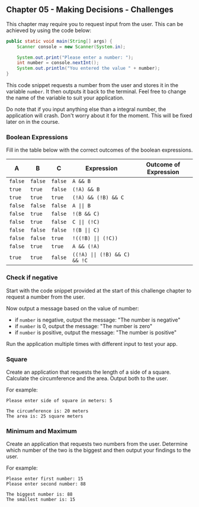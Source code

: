## Chapter 05 - Making Decisions - Challenges

This chapter may require you to request input from the user. This can be achieved by using the code below:

```java
public static void main(String[] args) {
    Scanner console = new Scanner(System.in);

    System.out.print("Please enter a number: ");
    int number = console.nextInt();
    System.out.println("You entered the value " + number);
}
```

This code snippet requests a number from the user and stores it in the variable `number`. It then outputs it back to the terminal. Feel free to change the name of the variable to suit your application.

Do note that if you input anything else than a integral number, the application will crash. Don't worry about it for the moment. This will be fixed later on in the course.

### Boolean Expressions

Fill in the table below with the correct outcomes of the boolean expressions.

| A | B | C | Expression | Outcome of Expression |
| --- | --- | --- | --- | --- |
| `false` | `false` | `false` | <code>A && B</code> | |
| `true` | `true` | `false` | <code>(!A) && B</code> | |
| `true` | `true` | `true` | <code>(!A) && (!B) && C</code> | |
| `false` | `false` | `false` | <code>A &#124;&#124; B</code> | |
| `false` | `true` | `false` | <code>!(B && C)</code> | |
| `false` | `true` | `false` | <code>C &#124;&#124; (!C)</code> | |
| `false` | `false` | `false` | <code>!(B &#124;&#124; C)</code> | |
| `false` | `false` | `true` | <code>!((!B) &#124;&#124; (!C))</code> | |
| `false` | `true` | `true` | <code>A && (!A)</code> | |
| `true` | `true` | `false` | <code>((!A) &#124;&#124; (!B) && C) && !C</code> | |

### Check if negative

Start with the code snippet provided at the start of this challenge chapter to request a number from the user.

Now output a message based on the value of number:

* if `number` is negative, output the message: "The number is negative"
* if `number` is 0, output the message: "The number is zero"
* if `number` is positive, output the message: "The number is positive"

Run the application multiple times with different input to test your app.

### Square

Create an application that requests the length of a side of a square. Calculate the circumference and the area. Output both to the user.

For example:
```text
Please enter side of square in meters: 5

The circumference is: 20 meters
The area is: 25 square meters
```

### Minimum and Maximum

Create an application that requests two numbers from the user. Determine which number of the two is the biggest and then output your findings to the user.

For example:
```text
Please enter first number: 15
Please enter second number: 88

The biggest number is: 88
The smallest number is: 15
```